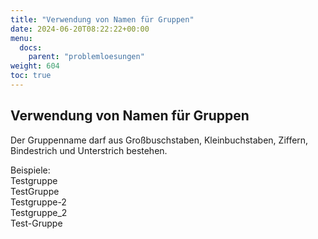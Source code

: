 ```yaml
---
title: "Verwendung von Namen für Gruppen"
date: 2024-06-20T08:22:22+00:00
menu:
  docs:
    parent: "problemloesungen"
weight: 604
toc: true
---
```


## Verwendung von Namen für Gruppen
Der Gruppenname darf aus Großbuschstaben, Kleinbuchstaben, Ziffern, Bindestrich und Unterstrich bestehen.

Beispiele:<br>
Testgruppe<br>
TestGruppe<br>
Testgruppe-2<br>
Testgruppe_2<br>
Test-Gruppe

